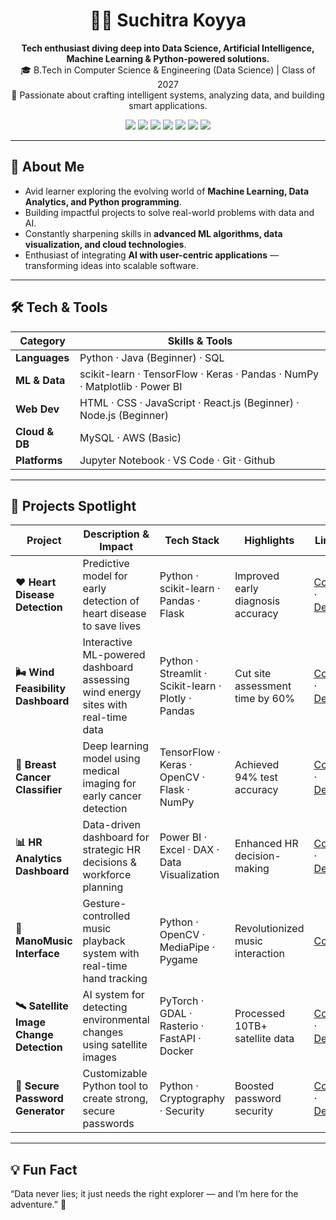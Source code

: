 <h1 align="center">👩‍💻 Suchitra Koyya</h1>
<p align="center">
  <strong>Tech enthusiast diving deep into Data Science, Artificial Intelligence, Machine Learning & Python-powered solutions.</strong><br>
  🎓 B.Tech in Computer Science & Engineering (Data Science) | Class of 2027 <br>
  🚀 Passionate about crafting intelligent systems, analyzing data, and building smart applications.
</p>

<p align="center">
  <a href="mailto:suchitrakoyya@gmail.com"><img src="https://img.shields.io/badge/Gmail-D14836?style=for-the-badge&logo=gmail&logoColor=white" /></a>
  <a href="https://linkedin.com/in/suchitra-koyya-605a242b5"><img src="https://img.shields.io/badge/LinkedIn-0077B5?style=for-the-badge&logo=linkedin&logoColor=white" /></a>
  <a href="https://leetcode.com/u/suchitrakoyya"><img src="https://img.shields.io/badge/LeetCode-FFA116?style=for-the-badge&logo=leetcode&logoColor=black" /></a>
  <a href="https://www.hackerrank.com/profile/23A31A4411"><img src="https://img.shields.io/badge/HackerRank-2EC866?style=for-the-badge&logo=HackerRank&logoColor=white" /></a>
  <a href="https://twitter.com/suchireddyz"><img src="https://img.shields.io/badge/Twitter-1DA1F2?style=for-the-badge&logo=twitter&logoColor=white" /></a>
  <a href="https://medium.com/@suchitrakoyya"><img src="https://img.shields.io/badge/Medium-12100E?style=for-the-badge&logo=medium&logoColor=white" /></a>
  <a href="https://suchitrakoyya-portfolio.vercel.app/"><img src="https://img.shields.io/badge/Portfolio-FF5722?style=for-the-badge&logo=vercel&logoColor=white" /></a>
</p>

---

## 🧠 About Me

- Avid learner exploring the evolving world of **Machine Learning, Data Analytics, and Python programming**.  
- Building impactful projects to solve real-world problems with data and AI.  
- Constantly sharpening skills in **advanced ML algorithms, data visualization, and cloud technologies**.  
- Enthusiast of integrating **AI with user-centric applications** — transforming ideas into scalable software.

---

## 🛠️ Tech & Tools

| Category        | Skills & Tools                                        |
|-----------------|-----------------------------------------------------|
| **Languages**   | Python · Java (Beginner) · SQL                       |
| **ML & Data**   | scikit-learn · TensorFlow · Keras · Pandas · NumPy · Matplotlib · Power BI |
| **Web Dev**     | HTML · CSS · JavaScript · React.js (Beginner) · Node.js (Beginner) |
| **Cloud & DB**  | MySQL · AWS (Basic)                                  |
| **Platforms**   | Jupyter Notebook · VS Code · Git · Github                   |

---

## 🚀 Projects Spotlight

| Project                         | Description & Impact                                                | Tech Stack                                         | Highlights                        | Links             |
|--------------------------------|-------------------------------------------------------------------|---------------------------------------------------|---------------------------------|-------------------|
| **❤️ Heart Disease Detection** | Predictive model for early detection of heart disease to save lives | Python · scikit-learn · Pandas · Flask             | Improved early diagnosis accuracy | [Code](#) · [Demo](#) |
| **🌬️ Wind Feasibility Dashboard** | Interactive ML-powered dashboard assessing wind energy sites with real-time data | Python · Streamlit · Scikit-learn · Plotly · Pandas | Cut site assessment time by 60%   | [Code](#) · [Demo](#) |
| **🧬 Breast Cancer Classifier** | Deep learning model using medical imaging for early cancer detection | TensorFlow · Keras · OpenCV · Flask · NumPy         | Achieved 94% test accuracy       | [Code](#) · [Demo](#) |
| **📊 HR Analytics Dashboard**   | Data-driven dashboard for strategic HR decisions & workforce planning | Power BI · Excel · DAX · Data Visualization          | Enhanced HR decision-making       | [Code](#) · [Demo](#) |
| **🎵 ManoMusic Interface**       | Gesture-controlled music playback system with real-time hand tracking | Python · OpenCV · MediaPipe · Pygame                 | Revolutionized music interaction  | [Code](#)           |
| **🛰️ Satellite Image Change Detection** | AI system for detecting environmental changes using satellite images | PyTorch · GDAL · Rasterio · FastAPI · Docker         | Processed 10TB+ satellite data    | [Code](#) · [Demo](#) |
| **🔐 Secure Password Generator** | Customizable Python tool to create strong, secure passwords         | Python · Cryptography · Security                      | Boosted password security         | [Code](#) · [Demo](#) |

---

## 💡 Fun Fact

“Data never lies; it just needs the right explorer — and I’m here for the adventure.” 🚀
